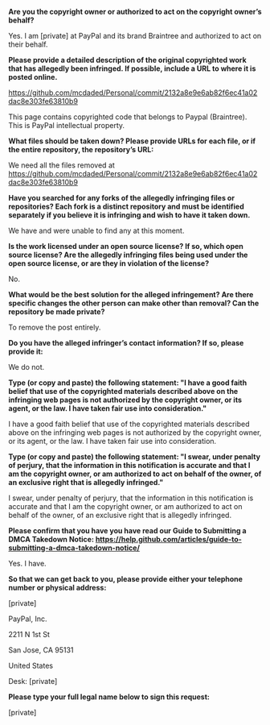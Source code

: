 **Are you the copyright owner or authorized to act on the copyright owner’s behalf?**

Yes. I am [private] at PayPal and its brand Braintree and authorized to act on their behalf.

 

**Please provide a detailed description of the original copyrighted work that has allegedly been infringed. If possible, include a URL to where it is posted online.**

https://github.com/mcdaded/Personal/commit/2132a8e9e6ab82f6ec41a02dac8e303fe63810b9

 

This page contains copyrighted code that belongs to Paypal (Braintree). This is PayPal intellectual property.

 

**What files should be taken down? Please provide URLs for each file, or if the entire repository, the repository’s URL:**

We need all the files removed at https://github.com/mcdaded/Personal/commit/2132a8e9e6ab82f6ec41a02dac8e303fe63810b9

 

 

**Have you searched for any forks of the allegedly infringing files or repositories? Each fork is a distinct repository and must be identified separately if you believe it is infringing and wish to have it taken down.**

We have and were unable to find any at this moment.

 

 

**Is the work licensed under an open source license? If so, which open source license? Are the allegedly infringing files being used under the open source license, or are they in violation of the license?**

No.

 

 

**What would be the best solution for the alleged infringement? Are there specific changes the other person can make other than removal? Can the repository be made private?**

 

To remove the post entirely.

 

 

**Do you have the alleged infringer’s contact information? If so, please provide it:**

 

We do not.

 

 

**Type (or copy and paste) the following statement: "I have a good faith belief that use of the copyrighted materials described above on the infringing web pages is not authorized by the copyright owner, or its agent, or the law. I have taken fair use into consideration."**

 

I have a good faith belief that use of the copyrighted materials described above on the infringing web pages is not authorized by the copyright owner, or its agent, or the law. I have taken fair use into consideration.

 

**Type (or copy and paste) the following statement: "I swear, under penalty of perjury, that the information in this notification is accurate and that I am the copyright owner, or am authorized to act on behalf of the owner, of an exclusive right that is allegedly infringed."**

 

I swear, under penalty of perjury, that the information in this notification is accurate and that I am the copyright owner, or am authorized to act on behalf of the owner, of an exclusive right that is allegedly infringed.

 

**Please confirm that you have you have read our Guide to Submitting a DMCA Takedown Notice: https://help.github.com/articles/guide-to-submitting-a-dmca-takedown-notice/**

 

Yes. I have.

 

**So that we can get back to you, please provide either your telephone number or physical address:**

 

[private]

PayPal, Inc.

2211 N 1st St

San Jose, CA 95131

United States

Desk: [private]

 

 

**Please type your full legal name below to sign this request:**

[private]
